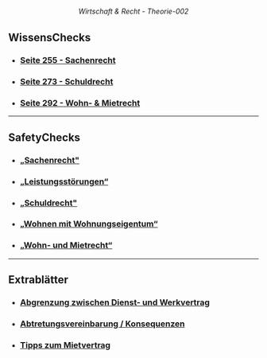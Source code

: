 ###### <p align="center"> Wirtschaft & Recht - Theorie-002 </p>

## WissensChecks

- ### [Seite 255 - Sachenrecht](https://github.com/IxI-Enki/WiReTheorie-002/blob/master/wissenscheck_01_S255.md)

- ### [Seite 273 - Schuldrecht](https://github.com/IxI-Enki/WiReTheorie-002/blob/master/wissenscheck_02_S273.md)

- ### [Seite 292 - Wohn- & Mietrecht](https://github.com/IxI-Enki/WiReTheorie-002/blob/master/wissenscheck_03_S292.md)

---
## SafetyChecks

- ### [„Sachenrecht"](https://github.com/IxI-Enki/WiReTheorie-002/blob/master/safetyChecks_01.md)
  
- ### [„Leistungsstörungen“](https://github.com/IxI-Enki/WiReTheorie-002/blob/master/safetyChecks_02.md)

- ### [„Schuldrecht"](https://github.com/IxI-Enki/WiReTheorie-002/blob/master/safetyChecks_03.md)

- ### [„Wohnen mit Wohnungseigentum“](https://github.com/IxI-Enki/WiReTheorie-002/blob/master/safetyChecks_04.md)

- ### [„Wohn- und Mietrecht“](https://github.com/IxI-Enki/WiReTheorie-002/blob/master/safetyChecks_05.md)
  
---
## Extrablätter

- ### [Abgrenzung zwischen Dienst- und Werkvertrag](https://github.com/IxI-Enki/WiReTheorie-002/blob/master/extrablatt_01.md)

- ### [Abtretungsvereinbarung / Konsequenzen](https://github.com/IxI-Enki/WiReTheorie-002/blob/master/extrablatt_02.md)

- ### [Tipps zum Mietvertrag](https://github.com/IxI-Enki/WiReTheorie-002/blob/master/extrablatt_03.md)

